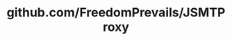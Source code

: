 ---
layout: post
title: github.com/FreedomPrevails/JSMTProxy
categories: link
tags: [انگلیسی, برنامه‌نویسی]
---